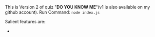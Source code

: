 This is Version 2 of quiz "**DO YOU KNOW ME**"(v1 is also available on my github account).
Run Command: `node index.js`

Salient features are:

-
